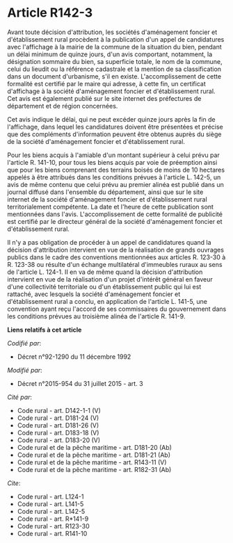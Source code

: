 # Article R142-3

Avant toute décision d'attribution, les sociétés d'aménagement foncier et d'établissement rural procèdent à la publication
d'un appel de candidatures avec l'affichage à la mairie de la commune de la situation du bien, pendant un délai minimum de
quinze jours, d'un avis comportant, notamment, la désignation sommaire du bien, sa superficie totale, le nom de la commune,
celui du lieudit ou la référence cadastrale et la mention de sa classification dans un document d'urbanisme, s'il en existe.
L'accomplissement de cette formalité est certifié par le maire qui adresse, à cette fin, un certificat d'affichage à la
société d'aménagement foncier et d'établissement rural. Cet avis est également publié sur le site internet des préfectures de
département et de région concernées. 

Cet avis indique le délai, qui ne peut excéder quinze jours après la fin de l'affichage, dans lequel les candidatures doivent
être présentées et précise que des compléments d'information peuvent être obtenus auprès du siège de la société d'aménagement
foncier et d'établissement rural. 

Pour les biens acquis à l'amiable d'un montant supérieur à celui prévu par l'article R. 141-10, pour tous les biens acquis
par voie de préemption ainsi que pour les biens comprenant des terrains boisés de moins de 10 hectares appelés à être
attribués dans les conditions prévues à l'article L. 142-5, un avis de même contenu que celui prévu au premier alinéa est
publié dans un journal diffusé dans l'ensemble du département, ainsi que sur le site internet de la société d'aménagement
foncier et d'établissement rural territorialement compétente. La date et l'heure de cette publication sont mentionnées dans
l'avis. L'accomplissement de cette formalité de publicité est certifié par le directeur général de la société d'aménagement
foncier et d'établissement rural. 

Il n'y a pas obligation de procéder à un appel de candidatures quand la décision d'attribution intervient en vue de la
réalisation de grands ouvrages publics dans le cadre des conventions mentionnées aux articles R. 123-30 à R. 123-38 ou
résulte d'un échange multilatéral d'immeubles ruraux au sens de l'article L. 124-1. II en va de même quand la décision
d'attribution intervient en vue de la réalisation d'un projet d'intérêt général en faveur d'une collectivité territoriale ou
d'un établissement public qui lui est rattaché, avec lesquels la société d'aménagement foncier et d'établissement rural a
conclu, en application de l'article L. 141-5, une convention ayant reçu l'accord de ses commissaires du gouvernement dans les
conditions prévues au troisième alinéa de l'article R. 141-9.

**Liens relatifs à cet article**

_Codifié par_:

  - Décret n°92-1290 du 11 décembre 1992

_Modifié par_:

  - Décret n°2015-954 du 31 juillet 2015 - art. 3

_Cité par_:

  - Code rural - art. D142-1-1 (V)
  - Code rural - art. D181-24 (V)
  - Code rural - art. D181-26 (V)
  - Code rural - art. D183-18 (V)
  - Code rural - art. D183-20 (V)
  - Code rural et de la pêche maritime - art. D181-20 (Ab)
  - Code rural et de la pêche maritime - art. D181-21 (Ab)
  - Code rural et de la pêche maritime - art. R143-11 (V)
  - Code rural et de la pêche maritime - art. R182-31 (Ab)

_Cite_:

  - Code rural - art. L124-1
  - Code rural - art. L141-5
  - Code rural - art. L142-5
  - Code rural - art. R*141-9
  - Code rural - art. R123-30
  - Code rural - art. R141-10
